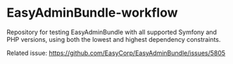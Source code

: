# EasyAdminBundle-workflow

Repository for testing EasyAdminBundle with all supported Symfony and PHP versions, using both the lowest and highest dependency constraints.

Related issue: https://github.com/EasyCorp/EasyAdminBundle/issues/5805
